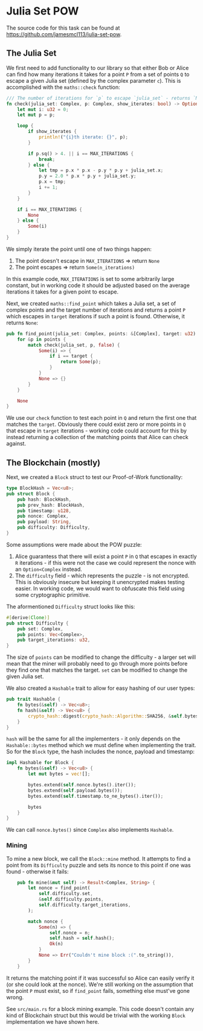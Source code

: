 ﻿# Julia Set POW
The source code for this task can be found at https://github.com/jamesmcl113/julia-set-pow.

## The Julia Set
We first need to add functionality to our library so that either Bob or Alice can find how many iterations it takes for a point `P` from a set of points `Q` to escape a given Julia set (defined by the complex parameter `c`). This is accomplished with the `maths::check` function:

```rust
/// The number of iterations for `p` to escape `julia_set` - returns `None` if it didn't escape
fn check(julia_set: Complex, p: Complex, show_iterates: bool) -> Option<u32> {
    let mut i: u32 = 0;
    let mut p = p;

    loop {
        if show_iterates {
            println!("{i}th iterate: {}", p);
        }

        if p.sq() > 4. || i == MAX_ITERATIONS {
            break;
        } else {
            let tmp = p.x * p.x - p.y * p.y + julia_set.x;
            p.y = 2.0 * p.x * p.y + julia_set.y;
            p.x = tmp;
            i += 1;
        }
    }

    if i == MAX_ITERATIONS {
        None
    } else {
        Some(i)
    }
}
```

We simply iterate the point until one of two things happen:
1. The point doesn't escape in `MAX_ITERATIONS` => return `None`
2. The point escapes => return `Some(n_iterations)`

In this example code, `MAX_ITERATIONS` is set to some arbitrarily large constant, but in working code it should be adjusted based on the average iterations it takes for a given point to escape.

Next, we created `maths::find_point` which takes a Julia set, a set of complex points and the target number of iterations and returns a point `P` which escapes in `target` iterations if such a point is found. Otherwise, it returns `None`:
```rust
pub fn find_point(julia_set: Complex, points: &[Complex], target: u32) -> Option<Complex> {
    for &p in points {
        match check(julia_set, p, false) {
            Some(i) => {
                if i == target {
                    return Some(p);
                }
            }
            None => {}
        }
    }

    None
}
```

We use our `check` function to test each point in `Q` and return the first one that matches the `target`. Obviously there could exist zero or more points in `Q` that escape in `target` iterations - working code could account for this by instead returning a collection of the matching points that Alice can check against.

## The Blockchain (mostly)
Next, we created a `Block` struct to test our Proof-of-Work functionality:
```rust
type BlockHash = Vec<u8>;
pub struct Block {
    pub hash: BlockHash,
    pub prev_hash: BlockHash,
    pub timestamp: u128,
    pub nonce: Complex,
    pub payload: String,
    pub difficulty: Difficulty,
}
```
Some assumptions were made about the POW puzzle:
1. Alice guarantess that there will exist a point `P` in `Q` that escapes in exactly `R` iterations - if this were not the case we could represent the nonce with an `Option<Complex` instead.
2. The `difficulty` field - which represents the puzzle - is not encrypted. This is obviously insecure but keeping it unencrypted makes testing easier. In working code, we would want to obfuscate this field using some cryptographic primitive.

The aformentioned `Difficulty` struct looks like this:
```rust
#[derive(Clone)]
pub struct Difficulty {
    pub set: Complex,
    pub points: Vec<Complex>,
    pub target_iterations: u32,
}
```
The size of `points` can be modified to change the difficulty - a larger set will mean that the miner will probably need to go through more points before they find one that matches the target. `set` can be modified to change the given Julia set.

We also created a `Hashable` trait to allow for easy hashing of our user types:
```rust
pub trait Hashable {
    fn bytes(&self) -> Vec<u8>;
    fn hash(&self) -> Vec<u8> {
        crypto_hash::digest(crypto_hash::Algorithm::SHA256, &self.bytes())
    }
}
```
`hash` will be the same for all the implementers - it only depends on the `Hashable::bytes` method which we must define when implementing the trait. So for the `Block` type, the hash includes the nonce, payload and timestamp:
```rust
impl Hashable for Block {
    fn bytes(&self) -> Vec<u8> {
        let mut bytes = vec![];

        bytes.extend(self.nonce.bytes().iter());
        bytes.extend(self.payload.bytes());
        bytes.extend(self.timestamp.to_ne_bytes().iter());

        bytes
    }
}
```
We can call `nonce.bytes()` since `Complex` also implements `Hashable`.

### Mining
To mine a new block, we call the `Block::mine` method. It attempts to find a point from its `Difficulty` puzzle and sets its nonce to this point if one was found - otherwise it fails:
```rust
    pub fn mine(&mut self) -> Result<Complex, String> {
        let nonce = find_point(
            self.difficulty.set,
            &self.difficulty.points,
            self.difficulty.target_iterations,
        );

        match nonce {
            Some(n) => {
                self.nonce = n;
                self.hash = self.hash();
                Ok(n)
            }
            None => Err("Couldn't mine block :(".to_string()),
        }
    }
```
It returns the matching point if it was successful so Alice can easily verify it (or she could look at the nonce).
We're still working on the assumption that the point `P` must exist, so if `find_point` fails, something else must've gone wrong.

See `src/main.rs` for a block mining example. This code doesn't contain any kind of Blockchain struct but this would be trivial with the working `Block` implementation we have shown here.
